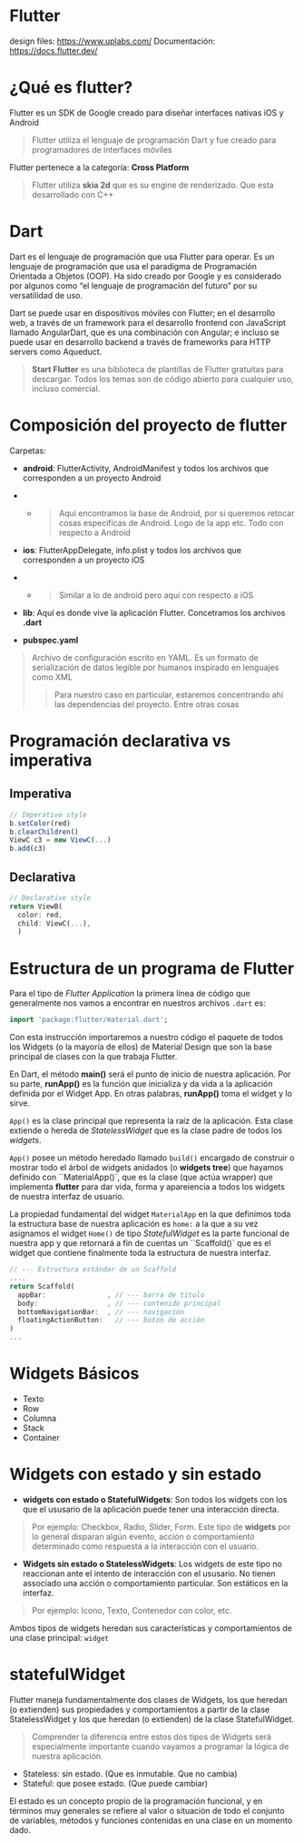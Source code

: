 # Flutter

design files: https://www.uplabs.com/
Documentación: https://docs.flutter.dev/

# ¿Qué es flutter?

Flutter es un SDK de Google creado para diseñar interfaces nativas iOS y Android
> Flutter utiliza el lenguaje de programación Dart y fue creado para programadores de interfaces móviles

Flutter pertenece a la categoría: **Cross Platform**

> Flutter utiliza **skia 2d** que es su engine de renderizado. Que esta desarrollado con C++

# Dart 

Dart es el lenguaje de programación que usa Flutter para operar.
Es un lenguaje de programación que usa el paradigma de Programación Orientada a Objetos (OOP).
Ha sido creado por Google y es considerado por algunos como “el lenguaje de programación del futuro” por su versatilidad de uso.

Dart se puede usar en dispositivos móviles con Flutter; en el desarrollo web, a través de un framework para el desarrollo frontend
con JavaScript llamado AngularDart, que es una combinación con Angular; e incluso se puede usar en desarrollo backend a través de
frameworks para HTTP servers como Aqueduct.

> **Start Flutter** es una biblioteca de plantillas de Flutter gratuitas para descargar.
> Todos los temas son de código abierto para cualquier uso, incluso comercial.

# Composición del proyecto de flutter
Carpetas: 
- **android**: FlutterActivity, AndroidManifest y todos los archivos que corresponden a un proyecto Android 
- - > Aquí encontramos la base de Android, por si queremos retocar cosas especifícas de Android. Logo de la app etc. Todo con respecto a Android

- **ios**: FlutterAppDelegate, info.plist y todos los archivos que corresponden a un proyecto iOS
- - > Similar a lo de android pero aquí con respecto a iOS

- **lib**: Aquí es donde vive la aplicación Flutter. Concetramos los archivos **.dart**

- **pubspec.yaml**
> Archivo de configuración escrito en YAML. Es un formato de serialización de datos legible por humanos inspirado en lenguajes como XML
> > Para nuestro caso en particular, estaremos concentrando ahí las dependencias del proyecto. Entre otras cosas


# Programación declarativa vs imperativa

## Imperativa 

```javascript
// Imperative style
b.setColor(red)
b.clearChildren()
ViewC c3 = new ViewC(...)
b.add(c3)
```
## Declarativa

```dart
// Declarative style
return ViewB(
  color: red,
  child: ViewC(...),
  )
```

# Estructura de un programa de Flutter 

Para el tipo de _Flutter Application_ la primera línea de código que generalmente nos vamos a encontrar
en nuestros archivos `.dart` es: 
```dart
import 'package:flutter/material.dart';
```

Con esta instrucción importaremos a nuestro código el paquete de todos los Widgets (o la mayoría de ellos) de Material Design
que son la base principal de clases con la que trabaja Flutter.

En Dart, el método **main()** será el punto de inicio de nuestra aplicación. Por su parte, **runApp()** es la función que inicializa
y da vida a la aplicación definida por el Widget App. En otras palabras, **runApp()** toma el widget y lo sirve.

`App()` es la clase principal que representa la raíz de la aplicación. 
Esta clase extiende o hereda de _StatelessWidget_ que es la clase padre de todos los _widgets_.

`App()` posee un método heredado llamado `build()` encargado de construir o mostrar todo el árbol de widgets anidados (o **widgets tree**) que 
hayamos definido con ``MaterialApp()`, que es la clase (que actúa wrapper) que implementa **flutter** para dar vida, forma y apareiencia a todos los widgets de 
nuestra interfaz de usuario. 


La propiedad fundamental del widget `MaterialApp` en la que definimos toda la estructura base de nuestra aplicación es `home:` a la que a su vez asignamos el
widget `Home()` de tipo _StatefulWidget_ es la parte funcional de nuestra app y que retornará a fin de cuentas un ``Scaffold()` que es el widget que contiene
finalmente toda la estructura de nuestra interfaz.


```dart
// --- Estructura estándar de un Scaffold
....
return Scaffold(
  appBar:               , // --- barra de título
  body:                 , // --- contenido principal
  bottomNavigationBar:  , // --- navigación
  floatingActionButton:   // --- botón de acción
)
...
```

# Widgets Básicos

- Texto 
- Row
- Columna
- Stack
- Container 

# Widgets con estado y sin estado 

- **widgets con estado o StatefulWidgets**: Son todos los widgets con los que el ususario de la aplicación puede tener una interacción directa. 
> Por ejemplo: Checkbox, Radio, Slider, Form. Este tipo de **widgets** por lo general disparan algún evento, acción o comportamiento determinado 
> como respuesta a la interacción con el usuario. 

- **Widgets sin estado o StatelessWidgets**: Los widgets de este tipo no reaccionan ante el intento de interacción con el ususario. No tienen 
associado una acción o comportamiento particular. Son estáticos en la interfaz. 
> Por ejemplo: Icono, Texto, Contenedor con color, etc. 


Ambos tipos de widgets heredan sus características y comportamientos de una clase principal: `widget`

# statefulWidget

Flutter maneja fundamentalmente dos clases de Widgets, los que heredan (o extienden) sus propiedades y comportamientos a partir de la clase StatelessWidget y
los que heredan (o extienden) de la clase StatefulWidget. 

> Comprender la diferencia entre estos dos tipos de Widgets será especialmente importante cuando vayamos a programar la lógica de nuestra aplicación.
- Stateless: sin estado. (Que es inmutable. Que no cambia)
- Stateful: que posee estado. (Que puede cambiar)

El estado es un concepto propio de la programación funcional, y en términos muy generales se refiere al valor o situación de todo el conjunto de variables,
métodos y funciones contenidas en una clase en un momento dado.

